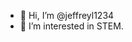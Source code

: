 - 👋 Hi, I’m @jeffreyl1234
- 👀 I’m interested in STEM.

<!---
jeffreyl1234/jeffreyl1234 is a ✨ special ✨ repository because its `README.md` (this file) appears on your GitHub profile.
You can click the Preview link to take a look at your changes.
--->
